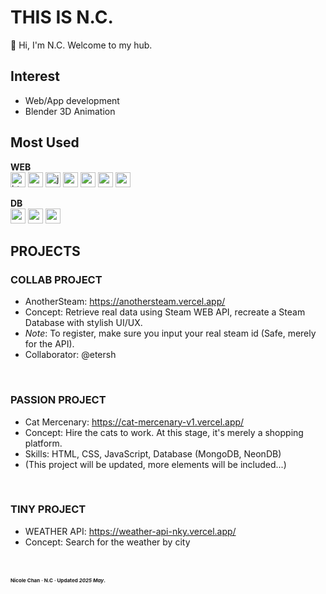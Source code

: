 # THIS IS N.C.
👋 Hi, I'm N.C. Welcome to my hub. <br>
<!-- <b><i>+ In everything I do, I try to give 100%. </i></b> <br><br> -->
<!-- <b><i>+ Too many interests, too little time. </i></b> <br><br> -->

## Interest
- Web/App development
- Blender 3D Animation


## Most Used
<b>WEB</b><br>
<img width="24" height="24" src="https://img.icons8.com/fluency/48/html-5.png" alt="html-5"/>
<img width="24" height="24" src="https://img.icons8.com/fluency/48/css3.png" alt="css3"/>
<img width="24" height="24" src="https://img.icons8.com/fluency/48/javascript.png" alt="javascript"/>
<img width="24" height="24" src="https://img.icons8.com/color/48/python--v1.png" alt="python--v1"/>
<img width="24" height="24" src="https://img.icons8.com/?size=100&id=bzf0DqjXFHIW&format=png&color=000000" alt="react"/>
<img width="24" height="24" src="https://img.icons8.com/fluency/48/node-js.png" alt="node-js"/>
<img width="24" height="24" src="https://img.icons8.com/?size=100&id=MWiBjkuHeMVq&format=png&color=000000" alt="next-js"/>

<b>DB</b><br>
<img width="24" height="24" src="https://img.icons8.com/color/48/pandas.png" alt="pandas"/>
<img width="24" height="24" src="https://img.icons8.com/color/48/postgreesql.png" alt="postgreesql"/>
<img width="24" height="24" src="https://img.icons8.com/color/48/mongodb.png" alt="mongodb"/>
<br>

## PROJECTS
### COLLAB PROJECT
- AnotherSteam: https://anothersteam.vercel.app/
- Concept: Retrieve real data using Steam WEB API, recreate a Steam Database with stylish UI/UX. 
- <i>Note</i>: To register, make sure you input your real steam id (Safe, merely for the API).
- Collaborator: @etersh
<br>

### PASSION PROJECT
- Cat Mercenary: https://cat-mercenary-v1.vercel.app/
- Concept: Hire the cats to work. At this stage, it's merely a shopping platform.
- Skills: HTML, CSS, JavaScript, Database (MongoDB, NeonDB)
- (This project will be updated, more elements will be included...)
<br>

### TINY PROJECT
- WEATHER API: https://weather-api-nky.vercel.app/
- Concept: Search for the weather by city


<br><br>
<strong style="font-size: 8px"> Nicole Chan · N.C · Updated <i>2025 May</i>. </strong>

